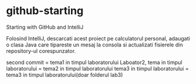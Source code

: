 # github-starting
Starting with GitHub and IntelliJ

Folosind IntelliJ, descarcati acest proiect pe calculatorul personal, adaugati o clasa  Java care tipareste un mesaj la consola si actualizati fisierele din repository-ul corespunzator.

second commit = tema1 in timpul laboratorului
Laboator2, tema in timpul laboratorului = tema2 in timpul laboratorului
tema3 in timpul laboratorului = tema3 in timpul laboratorului(doar folderul lab3)
